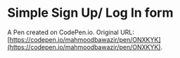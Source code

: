 # Simple Sign Up/ Log In form

A Pen created on CodePen.io. Original URL: [https://codepen.io/mahmoodbawazir/pen/ONXKYK](https://codepen.io/mahmoodbawazir/pen/ONXKYK).

